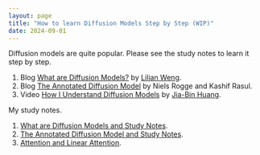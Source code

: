 ```yaml
---
layout: page
title: "How to learn Diffusion Models Step by Step (WIP)" 
date: 2024-09-01
---
```


Diffusion models are quite popular. Please see the study notes to learn it step by step. 

1. Blog [What are Diffusion Models?](https://lilianweng.github.io/posts/2021-07-11-diffusion-models/) by [Lilian Weng](https://scholar.google.com/citations?user=dCa-pW8AAAAJ&hl=en&oi=ao).
2. Blog [The Annotated Diffusion Model](https://huggingface.co/blog/annotated-diffusion) by Niels Rogge and Kashif Rasul.
3. Video [How I Understand Diffusion Models](https://youtu.be/i2qSxMVeVLI?si=L5jdY3K07shya1qx) by [Jia-Bin Huang](https://jbhuang0604.github.io/).



My study notes.
1. [What are Diffusion Models and Study Notes](https://www.changjiangcai.com/mystudynotes/What-are-Diffusion-Models/).
2. [The Annotated Diffusion Model and Study Notes](https://www.changjiangcai.com/mystudynotes/annotated-diffusion/).
3. [Attention and Linear Attention](https://www.changjiangcai.com/mystudynotes/attention-and-linear-attention/).
